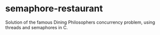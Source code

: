 # semaphore-restaurant
Solution of the famous Dining Philosophers concurrency problem, using threads and semaphores in C.
